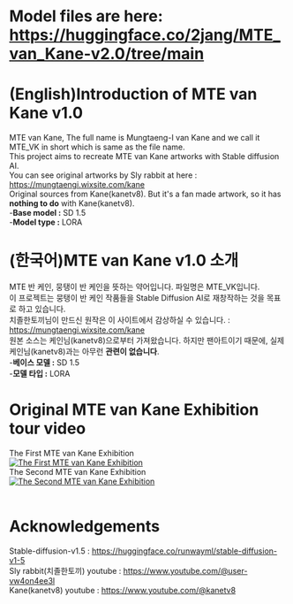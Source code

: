 # Model files are here: https://huggingface.co/2jang/MTE_van_Kane-v2.0/tree/main

# (English)Introduction of MTE van Kane v1.0

MTE van Kane, The full name is Mungtaeng-I van Kane and we call it MTE_VK in short which is same as the file name.<br />
This project aims to recreate MTE van Kane artworks with Stable diffusion AI.<br />
You can see original artworks by Sly rabbit at here : https://mungtaengi.wixsite.com/kane<br />
Original sources from Kane(kanetv8). But it's a fan made artwork, so it has **nothing to do** with Kane(kanetv8).<br />
-**Base model :** SD 1.5<br />
-**Model type :** LORA 
<br />
# (한국어)MTE van Kane v1.0 소개

MTE 반 케인, 뭉탱이 반 케인을 뜻하는 약어입니다. 파일명은 MTE_VK입니다.<br />
이 프로젝트는 뭉탱이 반 케인 작품들을 Stable Diffusion AI로 재창작하는 것을 목표로 하고 있습니다.<br />
치졸한토끼님이 만드신 원작은 이 사이트에서 감상하실 수 있습니다. : https://mungtaengi.wixsite.com/kane<br />
원본 소스는 케인님(kanetv8)으로부터 가져왔습니다. 하지만 팬아트이기 때문에, 실제 케인님(kanetv8)과는 아무런 **관련이 없습니다**.<br />
-**베이스 모델 :** SD 1.5<br />
-**모델 타입 :** LORA
<br />
# Original MTE van Kane Exhibition tour video
The First MTE van Kane Exhibition<br />
[![The First MTE van Kane Exhibition](http://img.youtube.com/vi/Yk8UF0FOBzQ/0.jpg)](https://www.youtube.com/watch?v=Yk8UF0FOBzQ)<br />
The Second MTE van Kane Exhibition<br />
[![The Second MTE van Kane Exhibition](http://img.youtube.com/vi/rdDkXXMe3tE/0.jpg)](https://www.youtube.com/watch?v=rdDkXXMe3tE)<br />
<br />
# Acknowledgements
Stable-diffusion-v1.5 : https://huggingface.co/runwayml/stable-diffusion-v1-5<br />
Sly rabbit(치졸한토끼) youtube : https://www.youtube.com/@user-vw4on4ee3l<br />
Kane(kanetv8) youtube : https://www.youtube.com/@kanetv8<br />
